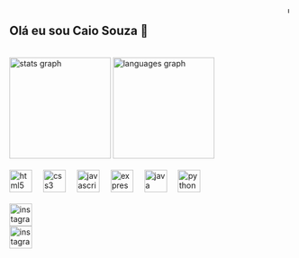 <div style="display: flex; justify-content: space-between; align-items: flex-start; flex-wrap: wrap;">
  
  <!-- Coluna Esquerda -->
  <div style="flex: 1; min-width: 300px;">

  <h2>Olá eu sou Caio Souza 👋</h2>

  <br />

  <!-- GitHub Stats -->
  <div>
    <img src="https://github-readme-stats.vercel.app/api?username=Kai0ult&hide_title=false&hide_rank=false&show_icons=true&include_all_commits=true&count_private=false&disable_animations=false&theme=dracula&locale=en&hide_border=true&order=1" height="180" alt="stats graph" />
    <img src="https://github-readme-stats.vercel.app/api/top-langs?username=Kai0ult&locale=en&hide_title=false&layout=compact&card_width=200&langs_count=5&theme=dracula&hide_border=true&order=2" height="180" alt="languages graph" />
  </div>

  <br />

  <!-- Skills -->
  <div>
    <img src="https://skillicons.dev/icons?i=html" height="40" alt="html5 logo" />
    <img width="12" />
    <img src="https://skillicons.dev/icons?i=css" height="40" alt="css3 logo" />
    <img width="12" />
    <img src="https://skillicons.dev/icons?i=js" height="40" alt="javascript logo" />
    <img width="12" />
    <img src="https://skillicons.dev/icons?i=express" height="40" alt="express logo" />
    <img width="12" />
    <img src="https://skillicons.dev/icons?i=java" height="40" alt="java logo" />
    <img width="12" />
    <img src="https://skillicons.dev/icons?i=py" height="40" alt="python logo" />
  </div>

  <br />

  <!-- Redes Sociais -->
  <div>
    <a href="https://www.instagram.com/caiosouza58/" target="_blank">
      <img src="https://img.shields.io/static/v1?message=Instagram&logo=instagram&label=&color=E4405F&logoColor=white&labelColor=&style=for-the-badge" height="40" alt="instagram logo" />
    </a>
  </div>

  </div>

  <!-- Coluna Direita (Imagem do Luffy) -->
  <div style="margin-left: 20px;">
    <img src="https://media.tenor.com/nE9laAoTsBEAAAAi/luffy-gear-5-laughing-sticker.gif" height="10" alt="Luffy Gear 5" />
  </div>

</div>

  <a href="https://www.instagram.com/caiosouza58/" target="_blank">
    <img src="https://img.shields.io/static/v1?message=Instagram&logo=instagram&label=&color=E4405F&logoColor=white&labelColor=&style=for-the-badge" height="40" alt="instagram logo"  />
  </a>

</div>

###

